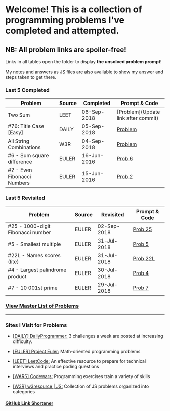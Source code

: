 # Welcome! This is a collection of programming problems I've completed and attempted.

## NB: All problem links are spoiler-free!

Links in all tables open the folder to display **the unsolved problem prompt**!

My notes and answers as JS files are also available to show my answer and steps taken to get there.

### Last 5 Completed

| Problem                     | Source | Completed   | Prompt & Code                       |
| --------------------------- | ------ | ----------- | ----------------------------------- |
| Two Sum                     | LEET   | 06-Sep-2018 | [Problem](Update link after commit) |
| #76: Title Case [Easy]      | DAILY  | 05-Sep-2018 | [Problem](https://git.io/fAREH)     |
| All String Combinations     | W3R    | 04-Sep-2018 | [Problem](https://git.io/fARtq)     |
| #6 - Sum square difference  | EULER  | 16-Jun-2016 | [Prob 6](https://git.io/fARtl)      |
| #2 - Even Fibonacci Numbers | EULER  | 15-Jun-2016 | [Prob 2](https://git.io/fARtC)      |

### Last 5 Revisited

| Problem                           | Source | Revisited   | Prompt & Code                    |
| --------------------------------- | ------ | ----------- | -------------------------------- |
| #25 - 1000-digit Fibonacci number | EULER  | 02-Sep-2018 | [Prob 25](https://git.io/fARt7)  |
| #5 - Smallest multiple            | EULER  | 31-Jul-2018 | [Prob 5](https://git.io/fARtX)   |
| #22L - Names scores (lite)        | EULER  | 31-Jul-2018 | [Prob 22L](https://git.io/fARtH) |
| #4 - Largest palindrome product   | EULER  | 30-Jul-2018 | [Prob 4](https://git.io/fARt6)   |
| #7 - 10 001st prime               | EULER  | 29-Jul-2018 | [Prob 7](https://git.io/fARtM)   |

### [View Master List of Problems](https://git.io/fARuO)

---

### Sites I Visit for Problems

- [[DAILY] DailyProgrammer:](https://www.reddit.com/r/dailyprogrammer) 3 challenges a week are posted at increasing difficulty.
- [[EULER] Project Euler:](https://projecteuler.net/archives) Math-oriented programming problems

- [[LEET] LeetCode:](https://www.codewars.com/) An effective resource to prepare for technical interviews and practice poding questions
- [[WARS] Codewars:](https://www.codewars.com/) Programming exercises train a variety of skills

- [[W3R] w3resource | JS:](https://projecteuler.net/archives) Collection of JS problems organized into categories

#### [GitHub Link Shortener](https://git.io/)

